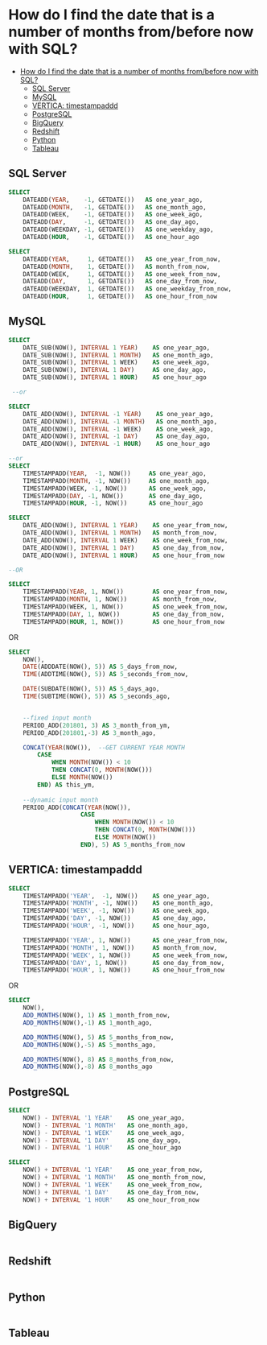 
# How do I find the date that is a number of months from/before now with SQL?

<!-- TOC -->

- [How do I find the date that is a number of months from/before now with SQL?](#how-do-i-find-the-date-that-is-a-number-of-months-frombefore-now-with-sql)
    - [SQL Server](#sql-server)
    - [MySQL](#mysql)
    - [VERTICA: timestampaddd](#vertica-timestampaddd)
    - [PostgreSQL](#postgresql)
    - [BigQuery](#bigquery)
    - [Redshift](#redshift)
    - [Python](#python)
    - [Tableau](#tableau)

<!-- /TOC -->

## SQL Server

```sql
SELECT
    DATEADD(YEAR,    -1, GETDATE())   AS one_year_ago,
    DATEADD(MONTH,   -1, GETDATE())   AS one_month_ago,
    DATEADD(WEEK,    -1, GETDATE())   AS one_week_ago,
    DATEADD(DAY,     -1, GETDATE())   AS one_day_ago,
    DATEADD(WEEKDAY, -1, GETDATE())   AS one_weekday_ago,
    DATEADD(HOUR,    -1, GETDATE())   AS one_hour_ago
```

```sql
SELECT
    DATEADD(YEAR,     1, GETDATE())   AS one_year_from_now,
    DATEADD(MONTH,    1, GETDATE())   AS month_from_now,
    DATEADD(WEEK,     1, GETDATE())   AS one_week_from_now,
    DATEADD(DAY,      1, GETDATE())   AS one_day_from_now,
    dATEADD(WEEKDAY,  1, GETDATE())   AS one_weekday_from_now,
    DATEADD(HOUR,     1, GETDATE())   AS one_hour_from_now
```

## MySQL

```sql
SELECT
    DATE_SUB(NOW(), INTERVAL 1 YEAR)    AS one_year_ago,
    DATE_SUB(NOW(), INTERVAL 1 MONTH)   AS one_month_ago,
    DATE_SUB(NOW(), INTERVAL 1 WEEK)    AS one_week_ago,
    DATE_SUB(NOW(), INTERVAL 1 DAY)     AS one_day_ago,
    DATE_SUB(NOW(), INTERVAL 1 HOUR)    AS one_hour_ago

 --or

SELECT
    DATE_ADD(NOW(), INTERVAL -1 YEAR)    AS one_year_ago,
    DATE_ADD(NOW(), INTERVAL -1 MONTH)   AS one_month_ago,
    DATE_ADD(NOW(), INTERVAL -1 WEEK)    AS one_week_ago,
    DATE_ADD(NOW(), INTERVAL -1 DAY)     AS one_day_ago,
    DATE_ADD(NOW(), INTERVAL -1 HOUR)    AS one_hour_ago

--or
SELECT
    TIMESTAMPADD(YEAR,  -1, NOW())     AS one_year_ago,
    TIMESTAMPADD(MONTH, -1, NOW())     AS one_month_ago,
    TIMESTAMPADD(WEEK, -1, NOW())      AS one_week_ago,
    TIMESTAMPADD(DAY, -1, NOW())       AS one_day_ago,
    TIMESTAMPADD(HOUR, -1, NOW())      AS one_hour_ago
```

```sql
SELECT
    DATE_ADD(NOW(), INTERVAL 1 YEAR)    AS one_year_from_now,
    DATE_ADD(NOW(), INTERVAL 1 MONTH)   AS month_from_now,
    DATE_ADD(NOW(), INTERVAL 1 WEEK)    AS one_week_from_now,
    DATE_ADD(NOW(), INTERVAL 1 DAY)     AS one_day_from_now,
    DATE_ADD(NOW(), INTERVAL 1 HOUR)    AS one_hour_from_now

--OR

SELECT
    TIMESTAMPADD(YEAR, 1, NOW())        AS one_year_from_now,
    TIMESTAMPADD(MONTH, 1, NOW())       AS month_from_now,
    TIMESTAMPADD(WEEK, 1, NOW())        AS one_week_from_now,
    TIMESTAMPADD(DAY, 1, NOW())         AS one_day_from_now,
    TIMESTAMPADD(HOUR, 1, NOW())        AS one_hour_from_now
```

OR

```sql
SELECT 
    NOW(),
    DATE(ADDDATE(NOW(), 5)) AS 5_days_from_now,    
    TIME(ADDTIME(NOW(), 5)) AS 5_seconds_from_now,

    DATE(SUBDATE(NOW(), 5)) AS 5_days_ago,
    TIME(SUBTIME(NOW(), 5)) AS 5_seconds_ago,


    --fixed input month
    PERIOD_ADD(201801, 3) AS 3_month_from_ym,
    PERIOD_ADD(201801,-3) AS 3_month_ago,

    CONCAT(YEAR(NOW()),  --GET CURRENT YEAR MONTH
        CASE 
            WHEN MONTH(NOW()) < 10 
            THEN CONCAT(0, MONTH(NOW())) 
            ELSE MONTH(NOW()) 
        END) AS this_ym,
        
    --dynamic input month
    PERIOD_ADD(CONCAT(YEAR(NOW()),
                    CASE 
                        WHEN MONTH(NOW()) < 10 
                        THEN CONCAT(0, MONTH(NOW())) 
                        ELSE MONTH(NOW()) 
                    END), 5) AS 5_months_from_now
```

## VERTICA: timestampaddd

```sql
SELECT
    TIMESTAMPADD('YEAR',  -1, NOW())    AS one_year_ago,
    TIMESTAMPADD('MONTH', -1, NOW())    AS one_month_ago,
    TIMESTAMPADD('WEEK', -1, NOW())     AS one_week_ago,
    TIMESTAMPADD('DAY', -1, NOW())      AS one_day_ago,
    TIMESTAMPADD('HOUR', -1, NOW())     AS one_hour_ago,

    TIMESTAMPADD('YEAR', 1, NOW())      AS one_year_from_now,
    TIMESTAMPADD('MONTH', 1, NOW())     AS month_from_now,
    TIMESTAMPADD('WEEK', 1, NOW())      AS one_week_from_now,
    TIMESTAMPADD('DAY', 1, NOW())       AS one_day_from_now,
    TIMESTAMPADD('HOUR', 1, NOW())      AS one_hour_from_now
```

OR

```sql
SELECT 
    NOW(),
    ADD_MONTHS(NOW(), 1) AS 1_month_from_now,
    ADD_MONTHS(NOW(),-1) AS 1_month_ago,

    ADD_MONTHS(NOW(), 5) AS 5_months_from_now,
    ADD_MONTHS(NOW(),-5) AS 5_months_ago,

    ADD_MONTHS(NOW(), 8) AS 8_months_from_now,
    ADD_MONTHS(NOW(),-8) AS 8_months_ago
```

## PostgreSQL

```sql
SELECT
    NOW() - INTERVAL '1 YEAR'    AS one_year_ago,
    NOW() - INTERVAL '1 MONTH'   AS one_month_ago,
    NOW() - INTERVAL '1 WEEK'    AS one_week_ago,
    NOW() - INTERVAL '1 DAY'     AS one_day_ago,
    NOW() - INTERVAL '1 HOUR'    AS one_hour_ago
```

```sql
SELECT
    NOW() + INTERVAL '1 YEAR'    AS one_year_from_now,
    NOW() + INTERVAL '1 MONTH'   AS one_month_from_now,
    NOW() + INTERVAL '1 WEEK'    AS one_week_from_now,
    NOW() + INTERVAL '1 DAY'     AS one_day_from_now,
    NOW() + INTERVAL '1 HOUR'    AS one_hour_from_now
```

## BigQuery

```sql
```

## Redshift

```sql
```

## Python

```python
```

## Tableau

```text
```
